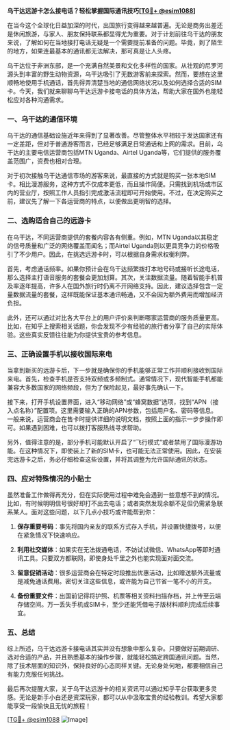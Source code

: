 **乌干达远游卡怎么接电话？轻松掌握国际通讯技巧[[TG💪+ @esim1088](https://t.me/s/esim1088)]**

在当今这个全球化日益加深的时代，出国旅行变得越来越普遍。无论是商务出差还是休闲旅游，与家人、朋友保持联系都显得尤为重要。对于计划前往乌干达的朋友来说，了解如何在当地接打电话无疑是一个需要提前准备的问题。毕竟，到了陌生的地方，如果连最基本的通讯都无法解决，那可真是让人头疼。

乌干达位于非洲东部，是一个充满自然美景和文化多样性的国家。从壮观的尼罗河源头到丰富的野生动物资源，乌干达吸引了无数游客前来探索。然而，要想在这里顺畅地使用手机通话，首先得弄清楚当地的通信网络状况以及如何选择合适的SIM卡。今天，我们就来聊聊乌干达远游卡接电话的具体方法，帮助大家在国外也能轻松应对各种沟通需求。

### 一、乌干达的通信环境

乌干达的通信基础设施近年来得到了显著改善。尽管整体水平相较于发达国家还有一定差距，但对于普通游客而言，已经足够满足日常通话和上网的需求。目前，乌干达的主要电信运营商包括MTN Uganda、Airtel Uganda等，它们提供的服务覆盖范围广，资费也相对合理。

对于初次接触乌干达通信市场的游客来说，最直接的方式就是购买一张本地SIM卡。相比漫游服务，这种方式不仅成本更低，而且操作简便。只需找到机场或市区内的营业厅，按照工作人员指引完成激活流程即可开始使用。不过，在决定购买之前，建议先了解一下各运营商的特点，以便做出更明智的选择。

### 二、选购适合自己的远游卡

在乌干达，不同运营商提供的套餐内容各有侧重。例如，MTN Uganda以其稳定的信号质量和广泛的网络覆盖而闻名；而Airtel Uganda则以更具竞争力的价格吸引了不少用户。因此，在挑选远游卡时，可以根据自身需求权衡利弊。

首先，考虑通话频率。如果你预计会在乌干达频繁拨打本地号码或接听长途电话，那么选择主打语音服务的套餐会更加划算。其次，关注数据流量。随着智能手机普及率逐年提高，许多人在国外旅行时仍离不开网络支持。因此，建议选择包含一定量数据流量的套餐，这样既能保证基本通讯畅通，又不会因为额外费用而增加经济负担。

此外，还可以通过对比各大平台上的用户评价来判断哪家运营商的服务质量更高。比如，在知乎上搜索相关话题，你会发现不少有经验的旅行者分享了自己的实际体验。这些真实反馈往往能为你提供宝贵的参考信息。

### 三、正确设置手机以接收国际来电

当拿到新买的远游卡后，下一步就是确保你的手机能够正常工作并顺利接收到国际来电。首先，检查手机是否支持双频或多频制式。通常情况下，现代智能手机都能兼容大多数国家的网络频段，但为了保险起见，最好事先确认一下。

接下来，打开手机设置界面，进入“移动网络”或“蜂窝数据”选项，找到“APN（接入点名称）”配置项。这里需要输入正确的APN参数，包括用户名、密码等信息。一般来说，运营商会在售卡时提供详细的说明文档，按照上面的指示一步步操作即可。如果遇到困难，也可以拨打客服热线寻求帮助。

另外，值得注意的是，部分手机可能默认开启了“飞行模式”或者禁用了国际漫游功能。在这种情况下，即使装上了新的SIM卡，也可能无法正常使用。因此，在安装完远游卡之后，务必仔细检查这些设置，并将其调整为允许国际通讯的状态。

### 四、应对特殊情况的小贴士

虽然准备工作做得再充分，但在实际使用过程中难免会遇到一些意想不到的情况。比如，有时候明明信号很好却打不出去电话；或者突然发现余额不足但仍需紧急联系某人。面对这些问题，以下几点小技巧或许能帮到你：

1. **保存重要号码**：事先将国内亲友的联系方式存入手机，并设置快捷拨号，以便在紧急情况下快速响应。
   
2. **利用社交媒体**：如果实在无法拨通电话，不妨试试微信、WhatsApp等即时通讯工具。只要双方都联网，即使身处千里之外也能实现面对面交流。

3. **留意促销活动**：很多运营商会在特定时段推出优惠活动，比如赠送额外流量或是减免通话费用。密切关注这些信息，或许能为自己节省一笔不小的开支。

4. **备份重要文件**：出国前记得将护照、机票等相关资料扫描存档，并上传至云端存储空间。万一丢失手机或SIM卡，至少还能凭借电子版材料顺利完成后续事宜。

### 五、总结

综上所述，乌干达远游卡接电话其实并没有想象中那么复杂。只要做好前期调研、选对合适的产品，并且熟悉基本的操作步骤，就能轻松搞定跨国通讯问题。当然，除了技术层面的知识外，保持良好的心态同样关键。无论身处何地，都要相信自己有能力克服任何挑战。

最后再次提醒大家，关于乌干达远游卡的相关资讯可以通过知乎平台获取更多灵感。无论是新手小白还是资深玩家，都可以从中汲取宝贵的经验教训。希望大家都能享受一段愉快且无忧的旅程！

[[TG💪+ @esim1088](https://t.me/s/esim1088) ![Image](https://i.postimg.cc/4NQfJmqS/Snipaste-2025-05-13-00-14-12.png)]